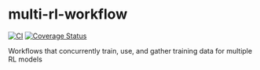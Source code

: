 # multi-rl-workflow
[![CI](https://github.com/exalearn/multi-rl-workflow/actions/workflows/python-app.yml/badge.svg)](https://github.com/exalearn/multi-rl-workflow/actions/workflows/python-app.yml)
[![Coverage Status](https://coveralls.io/repos/github/exalearn/multi-rl-workflow/badge.svg?branch=main)](https://coveralls.io/github/exalearn/multi-rl-workflow?branch=main)

Workflows that concurrently train, use, and gather training data for multiple RL models
